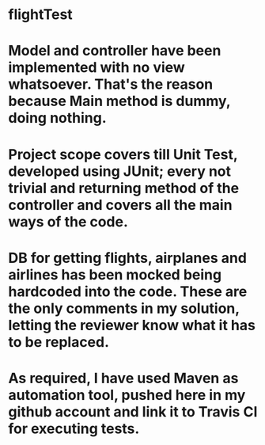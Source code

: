 # flightTest

# Model and controller have been implemented with no view whatsoever. That's the reason because Main method is dummy, doing nothing.
# Project scope covers till Unit Test, developed using JUnit; every not trivial and returning method of the controller and covers all the main ways of the code. 

# DB for getting flights, airplanes and airlines has been mocked being hardcoded into the code. These are the only comments in my solution, letting the reviewer know what it has to be replaced.
# As required, I have used Maven as automation tool, pushed here in my github account and link it to Travis CI for executing tests.

